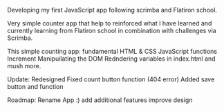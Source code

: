 Developing my first JavaScript app following scrimba and Flatiron school.

Very simple counter app that help to reinforced what I have learned and currently learning from Flatiron school in combination with challenges via Scrimba.

This simple counting app:
fundamental HTML & CSS
JavaScript functions
Increment
Manipuilating the DOM
Redndering variables in index.html
and mush more.


Update:
Redesigned
Fixed count button function (404 error)
Added save button and function

Roadmap:
Rename App :)
add additional features
improve design